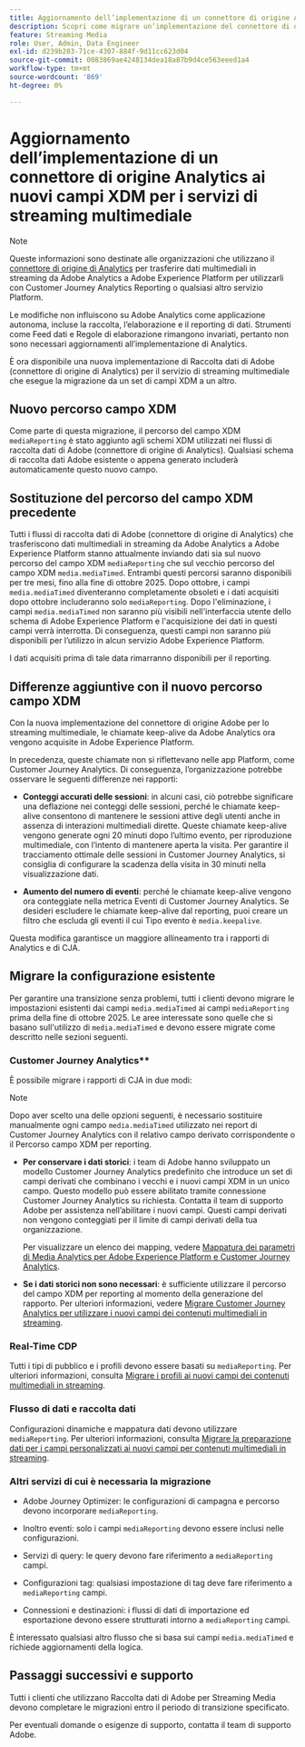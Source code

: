 ```yaml
---
title: Aggiornamento dell’implementazione di un connettore di origine Analytics ai nuovi campi XDM per i servizi di streaming multimediale
description: Scopri come migrare un’implementazione del connettore di origine Analytics ai campi XDM Streaming Media aggiornati
feature: Streaming Media
role: User, Admin, Data Engineer
exl-id: d239b203-71ce-4307-884f-9d11cc623d04
source-git-commit: 0083869ae4248134dea18a87b9d4ce563eeed1a4
workflow-type: tm+mt
source-wordcount: '869'
ht-degree: 0%

---
```


# Aggiornamento dell’implementazione di un connettore di origine Analytics ai nuovi campi XDM per i servizi di streaming multimediale

>[!NOTE]
>
>Queste informazioni sono destinate alle organizzazioni che utilizzano il [connettore di origine di Analytics](https://experienceleague.adobe.com/it/docs/experience-platform/sources/connectors/adobe-applications/analytics) per trasferire dati multimediali in streaming da Adobe Analytics a Adobe Experience Platform per utilizzarli con Customer Journey Analytics Reporting o qualsiasi altro servizio Platform.
>
>Le modifiche non influiscono su Adobe Analytics come applicazione autonoma, incluse la raccolta, l’elaborazione e il reporting di dati. Strumenti come Feed dati e Regole di elaborazione rimangono invariati, pertanto non sono necessari aggiornamenti all’implementazione di Analytics.

È ora disponibile una nuova implementazione di Raccolta dati di Adobe (connettore di origine di Analytics) per il servizio di streaming multimediale che esegue la migrazione da un set di campi XDM a un altro.

## Nuovo percorso campo XDM

Come parte di questa migrazione, il percorso del campo XDM `mediaReporting` è stato aggiunto agli schemi XDM utilizzati nei flussi di raccolta dati di Adobe (connettore di origine di Analytics). Qualsiasi schema di raccolta dati Adobe esistente o appena generato includerà automaticamente questo nuovo campo.

## Sostituzione del percorso del campo XDM precedente

Tutti i flussi di raccolta dati di Adobe (connettore di origine di Analytics) che trasferiscono dati multimediali in streaming da Adobe Analytics a Adobe Experience Platform stanno attualmente inviando dati sia sul nuovo percorso del campo XDM `mediaReporting` che sul vecchio percorso del campo XDM `media.mediaTimed`. Entrambi questi percorsi saranno disponibili per tre mesi, fino alla fine di ottobre 2025. Dopo ottobre, i campi `media.mediaTimed` diventeranno completamente obsoleti e i dati acquisiti dopo ottobre includeranno solo `mediaReporting`. Dopo l&#39;eliminazione, i campi `media.mediaTimed` non saranno più visibili nell&#39;interfaccia utente dello schema di Adobe Experience Platform e l&#39;acquisizione dei dati in questi campi verrà interrotta. Di conseguenza, questi campi non saranno più disponibili per l’utilizzo in alcun servizio Adobe Experience Platform.

I dati acquisiti prima di tale data rimarranno disponibili per il reporting.

## Differenze aggiuntive con il nuovo percorso campo XDM

Con la nuova implementazione del connettore di origine Adobe per lo streaming multimediale, le chiamate keep-alive da Adobe Analytics ora vengono acquisite in Adobe Experience Platform.

In precedenza, queste chiamate non si riflettevano nelle app Platform, come Customer Journey Analytics. Di conseguenza, l’organizzazione potrebbe osservare le seguenti differenze nei rapporti:

* **Conteggi accurati delle sessioni**: in alcuni casi, ciò potrebbe significare una deflazione nei conteggi delle sessioni, perché le chiamate keep-alive consentono di mantenere le sessioni attive degli utenti anche in assenza di interazioni multimediali dirette. Queste chiamate keep-alive vengono generate ogni 20 minuti dopo l’ultimo evento, per riproduzione multimediale, con l’intento di mantenere aperta la visita. Per garantire il tracciamento ottimale delle sessioni in Customer Journey Analytics, si consiglia di configurare la scadenza della visita in 30 minuti nella visualizzazione dati.

* **Aumento del numero di eventi**: perché le chiamate keep-alive vengono ora conteggiate nella metrica Eventi di Customer Journey Analytics. Se desideri escludere le chiamate keep-alive dal reporting, puoi creare un filtro che escluda gli eventi il cui Tipo evento è `media.keepalive`.

Questa modifica garantisce un maggiore allineamento tra i rapporti di Analytics e di CJA.

## Migrare la configurazione esistente

Per garantire una transizione senza problemi, tutti i clienti devono migrare le impostazioni esistenti dai campi `media.mediaTimed` ai campi `mediaReporting` prima della fine di ottobre 2025. Le aree interessate sono quelle che si basano sull&#39;utilizzo di `media.mediaTimed` e devono essere migrate come descritto nelle sezioni seguenti.

### Customer Journey Analytics**

È possibile migrare i rapporti di CJA in due modi:

>[!NOTE]
>
>Dopo aver scelto una delle opzioni seguenti, è necessario sostituire manualmente ogni campo `media.mediaTimed` utilizzato nei report di Customer Journey Analytics con il relativo campo derivato corrispondente o il Percorso campo XDM per reporting.

* **Per conservare i dati storici**: i team di Adobe hanno sviluppato un modello Customer Journey Analytics predefinito che introduce un set di campi derivati che combinano i vecchi e i nuovi campi XDM in un unico campo. Questo modello può essere abilitato tramite connessione Customer Journey Analytics su richiesta. Contatta il team di supporto Adobe per assistenza nell’abilitare i nuovi campi. Questi campi derivati non vengono conteggiati per il limite di campi derivati della tua organizzazione.

  Per visualizzare un elenco dei mapping, vedere [Mappatura dei parametri di Media Analytics per Adobe Experience Platform e Customer Journey Analytics](/help/use-cases/xdm-updates/parameters-mapping.md).

* **Se i dati storici non sono necessari**: è sufficiente utilizzare il percorso del campo XDM per reporting al momento della generazione del rapporto. Per ulteriori informazioni, vedere [Migrare Customer Journey Analytics per utilizzare i nuovi campi dei contenuti multimediali in streaming](/help/use-cases/xdm-updates/migrate-cja-setup.md).

### Real-Time CDP

Tutti i tipi di pubblico e i profili devono essere basati su `mediaReporting`. Per ulteriori informazioni, consulta [Migrare i profili ai nuovi campi dei contenuti multimediali in streaming](/help/use-cases/xdm-updates/migrate-profiles.md).

### Flusso di dati e raccolta dati

Configurazioni dinamiche e mappatura dati devono utilizzare `mediaReporting`. Per ulteriori informazioni, consulta [Migrare la preparazione dati per i campi personalizzati ai nuovi campi per contenuti multimediali in streaming](/help/use-cases/xdm-updates/migrate-dataprep.md).

### Altri servizi di cui è necessaria la migrazione

* Adobe Journey Optimizer: le configurazioni di campagna e percorso devono incorporare `mediaReporting`.

* Inoltro eventi: solo i campi `mediaReporting` devono essere inclusi nelle configurazioni.

* Servizi di query: le query devono fare riferimento a `mediaReporting` campi.

* Configurazioni tag: qualsiasi impostazione di tag deve fare riferimento a `mediaReporting` campi.

* Connessioni e destinazioni: i flussi di dati di importazione ed esportazione devono essere strutturati intorno a `mediaReporting` campi.

È interessato qualsiasi altro flusso che si basa sui campi `media.mediaTimed` e richiede aggiornamenti della logica.

## Passaggi successivi e supporto

Tutti i clienti che utilizzano Raccolta dati di Adobe per Streaming Media devono completare le migrazioni entro il periodo di transizione specificato.

Per eventuali domande o esigenze di supporto, contatta il team di supporto Adobe.
